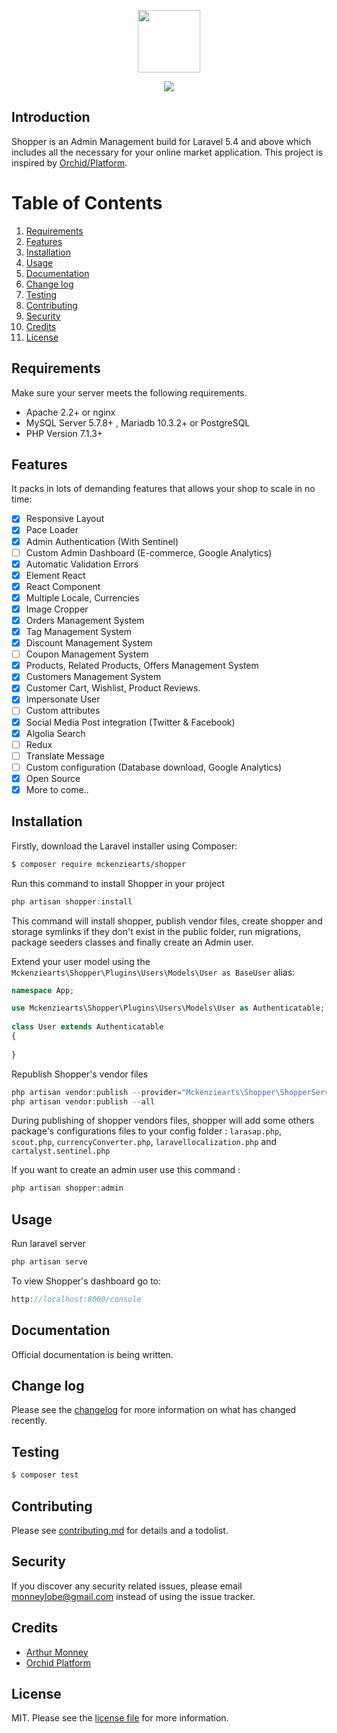 <p align="center"><img height="100px" src="https://pix.watch/k_qldx/tNOUs0.png"></p>

<p align="center">
<a href="https://travis-ci.org/mckenziearts/shopper"><img src="https://travis-ci.org/mckenziearts/shopper.png?branch=master"></a>
</p>

## Introduction

Shopper is an Admin Management build for Laravel 5.4 and above which includes all the necessary for your online market application. This project is inspired by [Orchid/Platform](https://github.com/orchidsoftware/platform).

# Table of Contents

1. [Requirements](#requirements)
2. [Features](#features)
3. [Installation](#installation)
4. [Usage](#usage)
5. [Documentation](#documentation)
6. [Change log](#change-log)
7. [Testing](#testing)
8. [Contributing](#contributing)
9. [Security](#security)
10. [Credits](#credits) 
11. [License](#license)

## Requirements
Make sure your server meets the following requirements.

-   Apache 2.2+ or nginx
-   MySQL Server 5.7.8+ , Mariadb 10.3.2+ or PostgreSQL
-   PHP Version 7.1.3+

## Features
It packs in lots of demanding features that allows your shop to scale in no time:

- [x] Responsive Layout
- [x] Pace Loader
- [x] Admin Authentication (With Sentinel)
- [ ] Custom Admin Dashboard (E-commerce, Google Analytics)
- [x] Automatic Validation Errors
- [x] Element React
- [x] React Component
- [x] Multiple Locale, Currencies
- [x] Image Cropper
- [x] Orders Management System
- [x] Tag Management System
- [x] Discount Management System
- [ ] Coupon Management System
- [x] Products, Related Products, Offers Management System
- [x] Customers Management System
- [x] Customer Cart, Wishlist, Product Reviews.
- [x] Impersonate User
- [ ] Custom attributes
- [x] Social Media Post integration (Twitter & Facebook)
- [x] Algolia Search
- [ ] Redux
- [ ] Translate Message
- [ ] Custom configuration (Database download, Google Analytics)
- [x] Open Source
- [x] More to come..

## Installation

Firstly, download the Laravel installer using Composer:
``` bash  
$ composer require mckenziearts/shopper  
```
Run this command to install Shopper in your project
```php
php artisan shopper:install
```
This command will install shopper, publish vendor files, create shopper and storage symlinks if they don't exist in the public folder, run migrations, package seeders classes and finally create an Admin user.

Extend your user model using the `Mckenziearts\Shopper\Plugins\Users\Models\User as BaseUser` alias:

```php
namespace App;

use Mckenziearts\Shopper\Plugins\Users\Models\User as Authenticatable;  
  
class User extends Authenticatable  
{  
  
}

```

Republish Shopper's vendor files
```php
php artisan vendor:publish --provider="Mckenziearts\Shopper\ShopperServiceProvider"
php artisan vendor:publish --all
```

During publishing of shopper vendors files, shopper will add some others package's configurations files to your config folder : `larasap.php`, `scout.php`, `currencyConverter.php`, `laravellocalization.php` and `cartalyst.sentinel.php`

If you want to create an admin user use this command :
```php
php artisan shopper:admin
```

## Usage

Run laravel server
```php
php artisan serve
```

To view Shopper's dashboard go to:
```php
http://localhost:8000/console
```

## Documentation
Official documentation is being written.


## Change log  
  
Please see the [changelog](changelog.md) for more information on what has changed recently.  
  
## Testing  
  
``` bash  
$ composer test  
```  
  
## Contributing  
  
Please see [contributing.md](contributing.md) for details and a todolist.  
  
## Security  
  
If you discover any security related issues, please email monneylobe@gmail.com instead of using the issue tracker.  
  
## Credits  
  
- [Arthur Monney](https://twitter.com/monneyarthur)
- [Orchid Platform](https://github.com/orchidsoftware/platform)
  
## License  
  
MIT. Please see the [license file](license.md) for more information.  
  
